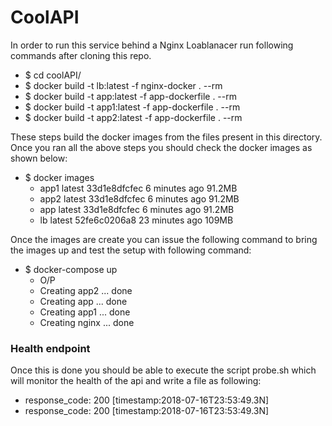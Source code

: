 # CoolAPI

In order to run this service behind a Nginx Loablanacer run following commands after cloning this repo.

  - $ cd coolAPI/
  - $ docker build -t lb:latest -f nginx-docker . --rm
  - $ docker build -t app:latest -f app-dockerfile . --rm
  - $ docker build -t app1:latest -f app-dockerfile . --rm
  - $ docker build -t app2:latest -f app-dockerfile . --rm

These steps build the docker images from the files present in this directory.
Once you ran all the above steps you should check the docker images as shown below:
  - $ docker images
    - app1                latest              33d1e8dfcfec        6 minutes ago       91.2MB
    - app2                latest              33d1e8dfcfec        6 minutes ago       91.2MB
    - app                 latest              33d1e8dfcfec        6 minutes ago       91.2MB
    - lb                  latest              52fe6c0206a8        23 minutes ago      109MB

Once the images are create you can issue the following command to bring the images up and test the setup with following command:

 - $ docker-compose up
   - O/P
    - Creating app2  ... done
    - Creating app   ... done
    - Creating app1  ... done
    - Creating nginx ... done

### Health endpoint
Once this is done you should be able to execute the script probe.sh which will monitor the health of the api and write a file as following:

- response_code: 200 [timestamp:2018-07-16T23:53:49.3N]
- response_code: 200 [timestamp:2018-07-16T23:53:49.3N]
